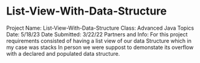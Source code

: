 # List-View-With-Data-Structure
Project Name: List-View-With-Data-Structure 
Class: Advanced Java Topics
Date: 5/18/23
Date Submitted: 3/22/22
Partners and Info: For this project requirements consisted of having a list view of our data Structure which in my case was stacks 
In person we were suppost to demonstate its overflow 
with a declared and populated data structure. 
